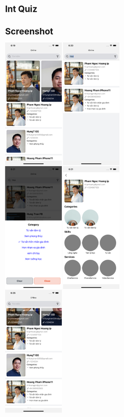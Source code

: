 # Int Quiz
# Screenshot
<div>
 <img src="/screenshot/screen1.png" height="400" alt="Screenshot"/>
 <img src="/screenshot/screen2.png" height="400" alt="Screenshot"/>
 <img src="/screenshot/screen3.png" height="400" alt="Screenshot"/>
 <img src="/screenshot/screen4.png" height="400" alt="Screenshot"/>
 <img src="/screenshot/screen5.png" height="400" alt="Screenshot"/>
 </div>
